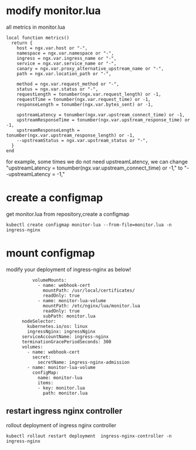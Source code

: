 # modify monitor.lua
all metrics in monitor.lua

```
local function metrics()
  return {
    host = ngx.var.host or "-",
    namespace = ngx.var.namespace or "-",
    ingress = ngx.var.ingress_name or "-",
    service = ngx.var.service_name or "-",
    canary = ngx.var.proxy_alternative_upstream_name or "-",
    path = ngx.var.location_path or "-",

    method = ngx.var.request_method or "-",
    status = ngx.var.status or "-",
    requestLength = tonumber(ngx.var.request_length) or -1,
    requestTime = tonumber(ngx.var.request_time) or -1,
    responseLength = tonumber(ngx.var.bytes_sent) or -1,

    upstreamLatency = tonumber(ngx.var.upstream_connect_time) or -1,
    upstreamResponseTime = tonumber(ngx.var.upstream_response_time) or -1,
    upstreamResponseLength = tonumber(ngx.var.upstream_response_length) or -1,
    --upstreamStatus = ngx.var.upstream_status or "-",
  }
end
```
for example, some times we do not need upstreamLatency,
we can change "upstreamLatency = tonumber(ngx.var.upstream_connect_time) or -1," to "--upstreamLatency = -1,"

# create a configmap

get monitor.lua from repository,create a configmap

```
kubectl create configmap monitor-lua --from-file=monitor.lua -n ingress-nginx
```

# mount configmap

modify your deployment of ingress-nginx as below!

```
          volumeMounts:
            - name: webhook-cert
              mountPath: /usr/local/certificates/
              readOnly: true
            - name: monitor-lua-volume
              mountPath: /etc/nginx/lua/monitor.lua
              readOnly: true
              subPath: monitor.lua
      nodeSelector:
        kubernetes.io/os: linux
        ingressNginx: ingressNginx
      serviceAccountName: ingress-nginx
      terminationGracePeriodSeconds: 300
      volumes:
        - name: webhook-cert
          secret:
            secretName: ingress-nginx-admission
        - name: monitor-lua-volume
          configMap:
            name: monitor-lua
            items:
            - key: monitor.lua
              path: monitor.lua
```

## restart ingress nginx controller

rollout deployment of ingress nginx controller

```
kubectl rollout restart deployment  ingress-nginx-controller -n ingress-nginx
```
